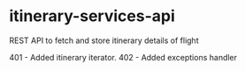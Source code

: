 # itinerary-services-api
REST API to fetch and store itinerary details of flight 

401 - Added itinerary iterator.
402 - Added exceptions handler